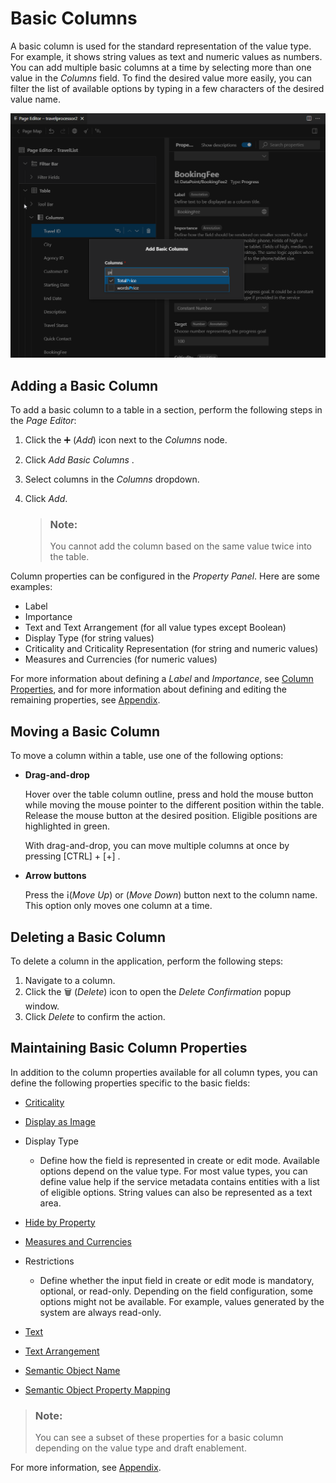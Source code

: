 <!-- loio5f8c75b2b4f3468aa85e9658825389de -->

<link rel="stylesheet" type="text/css" href="../css/sap-icons.css"/>

# Basic Columns

A basic column is used for the standard representation of the value type. For example, it shows string values as text and numeric values as numbers. You can add multiple basic columns at a time by selecting more than one value in the *Columns* field. To find the desired value more easily, you can filter the list of available options by typing in a few characters of the desired value name.

![](images/Basic_Column_8c30f41.png)



<a name="loio5f8c75b2b4f3468aa85e9658825389de__section_rnc_z5y_35b"/>

## Adding a Basic Column

To add a basic column to a table in a section, perform the following steps in the *Page Editor*:

1.  Click the :heavy_plus_sign: \(*Add*\) icon next to the *Columns* node.
2.  Click *Add Basic Columns* .
3.  Select columns in the *Columns* dropdown.
4.  Click *Add*.

    > ### Note:  
    > You cannot add the column based on the same value twice into the table.


Column properties can be configured in the *Property Panel*. Here are some examples:

-   Label
-   Importance
-   Text and Text Arrangement \(for all value types except Boolean\)
-   Display Type \(for string values\)
-   Criticality and Criticality Representation \(for string and numeric values\)
-   Measures and Currencies \(for numeric values\)

For more information about defining a *Label* and *Importance*, see [Column Properties](table-columns-a80d603.md#loioa80d603f85164482b192eeeb2df535a2__columnproperties), and for more information about defining and editing the remaining properties, see [Appendix](appendix-457f2e9.md#loio457f2e9699b5437fb09d56311055a4a0).



<a name="loio5f8c75b2b4f3468aa85e9658825389de__section_pxb_cry_35b"/>

## Moving a Basic Column

To move a column within a table, use one of the following options:

-   **Drag-and-drop**

    Hover over the table column outline, press and hold the mouse button while moving the mouse pointer to the different position within the table. Release the mouse button at the desired position. Eligible positions are highlighted in green.

    With drag-and-drop, you can move multiple columns at once by pressing [CTRL\] + [\+\]  .

-   **Arrow buttons**

    Press the <span class="SAP-icons-V5"></span>\(*Move Up*\) or <span class="SAP-icons-V5"></span> \(*Move Down*\) button next to the column name. This option only moves one column at a time.




<a name="loio5f8c75b2b4f3468aa85e9658825389de__section_adr_ksy_35b"/>

## Deleting a Basic Column

To delete a column in the application, perform the following steps:

1.  Navigate to a column.
2.  Click the :wastebasket: \(*Delete*\) icon to open the *Delete Confirmation* popup window.
3.  Click *Delete* to confirm the action.



<a name="loio5f8c75b2b4f3468aa85e9658825389de__section_yzw_nq2_5yb"/>

## Maintaining Basic Column Properties

In addition to the column properties available for all column types, you can define the following properties specific to the basic fields:

-   [Criticality](appendix-457f2e9.md#loio19d82b5d8bc940738afcb49b51a48bed)
-   [Display as Image](appendix-457f2e9.md#loio344568c1e4014621905d78857cf66401)
-   Display Type
    -   Define how the field is represented in create or edit mode. Available options depend on the value type. For most value types, you can define value help if the service metadata contains entities with a list of eligible options. String values can also be represented as a text area.





-   [Hide by Property](appendix-457f2e9.md#loio4e8bb3df433546f8a80f16e53b29e4c1)
-   [Measures and Currencies](appendix-457f2e9.md#loio8ad2438ea4ed4a52ab530ff104530f98)
-   Restrictions
    -   Define whether the input field in create or edit mode is mandatory, optional, or read-only. Depending on the field configuration, some options might not be available. For example, values generated by the system are always read-only.

-   [Text](appendix-457f2e9.md#loio5d1cc16e80ce48de8a47f2835a42cc47)
-   [Text Arrangement](appendix-457f2e9.md#loioecd5568919bf43c5a04dd6b5e8e173f6)
-   [Semantic Object Name](appendix-457f2e9.md#loio90e03983431d4bfd927b51593a937955)
-   [Semantic Object Property Mapping](appendix-457f2e9.md#loio7726cb0d97194461973e3ec176c8a888)

> ### Note:  
> You can see a subset of these properties for a basic column depending on the value type and draft enablement.

For more information, see [Appendix](appendix-457f2e9.md#loio457f2e9699b5437fb09d56311055a4a0).

